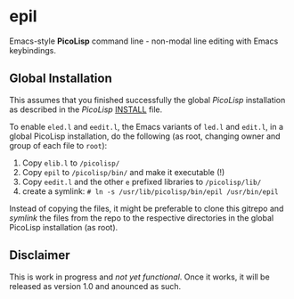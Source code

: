 epil
====

Emacs-style **PicoLisp** command line - non-modal line editing with
Emacs keybindings.

## Global Installation ##

This assumes that you finished successfully the global *PicoLisp*
installation as described in the *PicoLisp*
[INSTALL](http://software-lab.de/INSTALL) file. 

To enable `eled.l` and `eedit.l`, the Emacs variants of `led.l` and
`edit.l`, in a global PicoLisp installation, do the following (as
root, changing owner and group of each file to `root`): 

1. Copy `elib.l` to `/picolisp/`
2. Copy `epil` to `/picolisp/bin/` and make it executable (!)
3. Copy `eedit.l` and the other `e` prefixed libraries to
`/picolisp/lib/`
4. create a symlink: `# ln -s /usr/lib/picolisp/bin/epil /usr/bin/epil`

Instead of copying the files, it might be preferable to clone this
gitrepo and *symlink* the files from the repo to the respective
directories in the global PicoLisp installation (as root).

## Disclaimer ##

This is work in progress and *not yet functional*. Once it works, it
will be released as version 1.0 and anounced as such. 
